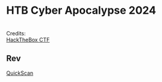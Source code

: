 # HTB Cyber Apocalypse 2024

<br/>Credits:
<br/>[HackTheBox CTF](https://ctf.hackthebox.com/event/details/cyber-apocalypse-2024-hacker-royale-1386)

## Rev

[QuickScan](quickscan/README.md)
